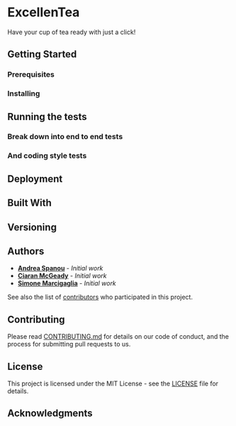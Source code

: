 # ExcellenTea
Have your cup of tea ready with just a click!

## Getting Started

[//]: # (These instructions will get you a copy of the project up and running on your local machine for development and testing purposes. See deployment for notes on how to deploy the project on a live system.)

### Prerequisites

[//]: # (What things you need to install the software and how to install them)

### Installing

[//]: # (A step by step series of examples that tell you have to get a development env running. Say what the step will be)

[//]: # (End with an example of getting some data out of the system or using it for a little demo)

## Running the tests

[//]: # (Explain how to run the automated tests for this system)

### Break down into end to end tests

[//]: # (Explain what these tests test and why)

[//]: # (```  Give an example ```)

### And coding style tests

[//]: # (Explain what these tests test and why)

## Deployment

[//]: # (Add additional notes about how to deploy this on a live system)

## Built With

[//]: # ( Dropwizard- The web framework used)

## Versioning

[//]: # (We use SemVer for versioning. For the versions available, see the LINK tags on this repository) 

## Authors

* [**Andrea Spanou**](https://github.com/andreaspanou) - *Initial work* 
* [**Ciaran McGeady**](https://github.com/CiaranAnthony) - *Initial work*
* [**Simone Marcigaglia**](https://github.com/SimoneMarcigaglia) - *Initial work*

See also the list of [contributors](https://github.com/GlasgowTeam3RTEP/ExcellenTea/contributors) who participated in this project.

## Contributing

Please read [CONTRIBUTING.md](CONTRIBUTING.md) for details on our code of conduct, and the process for submitting pull requests to us.

## License

This project is licensed under the MIT License - see the [LICENSE](LICENSE) file for details.

## Acknowledgments

[//]: # (Hat tip to anyone who's code was used, Inspiration, etc)
